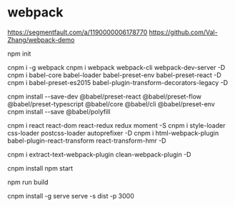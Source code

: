 # webpack
https://segmentfault.com/a/1190000006178770
https://github.com/Val-Zhang/webpack-demo

npm init

cnpm i -g webpack
cnpm i webpack webpack-cli webpack-dev-server -D
cnpm i babel-core babel-loader babel-preset-env babel-preset-react -D
cnpm i babel-preset-es2015 babel-plugin-transform-decorators-legacy -D

cnpm install --save-dev @babel/preset-react @babel/preset-flow @babel/preset-typescript @babel/core @babel/cli @babel/preset-env
cnpm install --save @babel/polyfill

cnpm i react react-dom react-redux redux moment -S
cnpm i style-loader css-loader postcss-loader autoprefixer -D
cnpm i html-webpack-plugin babel-plugin-react-transform react-transform-hmr -D

cnpm i extract-text-webpack-plugin clean-webpack-plugin -D

cnpm install
npm start

npm run build

cnpm install -g serve
serve -s dist -p 3000
